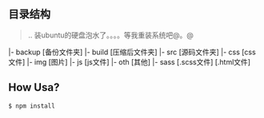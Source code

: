 ## 目录结构
> .. 装ubuntu的硬盘泡水了。。。。等我重装系统吧@。@

|- backup [备份文件夹]
|- build [压缩后文件夹]
|- src [源码文件夹]
    |- css [css文件]
    |- img [图片]
    |- js [js文件]
    |- oth [其他]
    |- sass [.scss文件]
    [.html文件]

## How Usa?
```sh
$ npm install
```